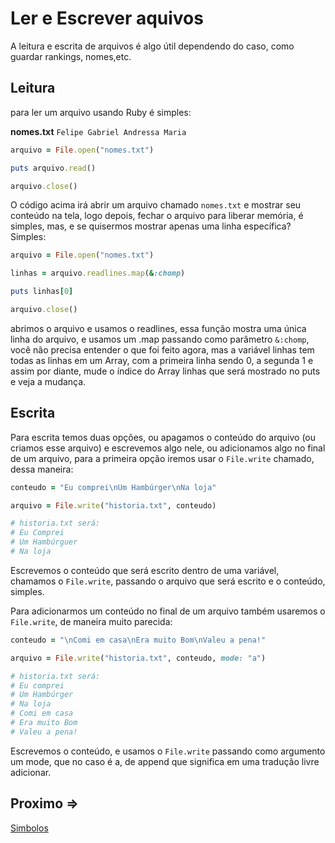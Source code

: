 # Ler e Escrever aquivos

A leitura e escrita de arquivos é algo útil dependendo do caso, como guardar rankings, nomes,etc.

## Leitura

para ler um arquivo usando Ruby é simples:

**nomes.txt**
``
Felipe
Gabriel
Andressa
Maria
``

```ruby
arquivo = File.open("nomes.txt")

puts arquivo.read()

arquivo.close()
```

O código acima irá abrir um arquivo chamado ``nomes.txt`` e mostrar seu conteúdo na tela, logo depois, fechar o arquivo para liberar memória, é simples, mas, e se quisermos mostrar apenas uma linha específica? Simples:

```ruby
arquivo = File.open("nomes.txt")

linhas = arquivo.readlines.map(&:chomp)

puts linhas[0]

arquivo.close()
```

abrimos o arquivo e usamos o readlines, essa função mostra uma única linha do arquivo, e usamos um .map passando como parâmetro ``&:chomp``, você não precisa entender o que foi feito agora, mas a variável linhas tem todas as linhas em um Array, com a primeira linha sendo 0, a segunda 1 e assim por diante, mude o índice do Array linhas que será mostrado no puts e veja a mudança.

## Escrita

Para escrita temos duas opções, ou apagamos o conteúdo do arquivo (ou criamos esse arquivo) e escrevemos algo nele, ou adicionamos algo no final de um arquivo, para a primeira opção iremos usar o ``File.write`` chamado, dessa maneira:

```ruby
conteudo = "Eu comprei\nUm Hambúrger\nNa loja"

arquivo = File.write("historia.txt", conteudo)

# historia.txt será:
# Eu Comprei
# Um Hambúrguer
# Na loja
```

Escrevemos o conteúdo que será escrito dentro de uma variável, chamamos o ``File.write``, passando o arquivo que será escrito e o conteúdo, simples.

Para adicionarmos um conteúdo no final de um arquivo também usaremos o ``File.write``, de maneira muito parecida:

```ruby
conteudo = "\nComi em casa\nEra muito Bom\nValeu a pena!"

arquivo = File.write("historia.txt", conteudo, mode: "a")

# historia.txt será:
# Eu comprei
# Um Hambúrger
# Na loja
# Comi em casa
# Era muito Bom
# Valeu a pena!
```

Escrevemos o conteúdo, e usamos o ``File.write`` passando como argumento um mode, que no caso é a, de append que significa em uma tradução livre adicionar.

## Proximo =>

[Simbolos](../simbolos/README.md)
